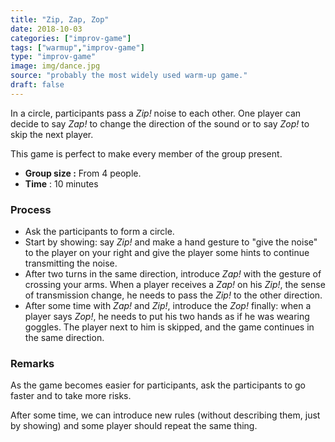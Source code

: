 ```yaml
---
title: "Zip, Zap, Zop"
date: 2018-10-03
categories: ["improv-game"]
tags: ["warmup","improv-game"]
type: "improv-game"
image: img/dance.jpg
source: "probably the most widely used warm-up game."
draft: false
---
```


In a circle, participants pass a _Zip!_ noise to each other. One player can decide to say _Zap!_ to change the direction of the sound or to say _Zop!_ to skip the next player.

This game is perfect to make every member of the group present.


<!--more-->

- __Group size :__ From 4 people.
- __Time__ : 10 minutes

### Process

- Ask the participants to form a circle.
- Start by showing: say _Zip!_ and make a hand gesture to "give the noise" to the player on your right and give the player some hints to continue transmitting the noise. 
- After two turns in the same direction, introduce _Zap!_ with the gesture of crossing your arms. When a player receives a _Zap!_ on his _Zip!_, the sense of transmission change, he needs to pass the _Zip!_ to the other direction.
- After some time with _Zap!_ and _Zip!_, introduce the _Zop!_ finally: when a player says _Zop!_, he needs to put his two hands as if he was wearing goggles. The player next to him is skipped, and the game continues in the same direction.

### Remarks
As the game becomes easier for participants, ask the participants to go faster and to take more risks.

After some time, we can introduce new rules (without describing them, just by showing) and some player should repeat the same thing.
